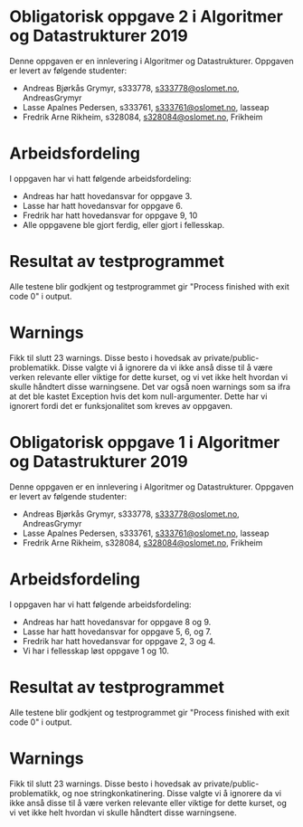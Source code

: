 # Obligatorisk oppgave 2 i Algoritmer og Datastrukturer 2019

Denne oppgaven er en innlevering i Algoritmer og Datastrukturer. 
Oppgaven er levert av følgende studenter:
* Andreas Bjørkås Grymyr, s333778, s333778@oslomet.no, AndreasGrymyr
* Lasse Apalnes Pedersen, s333761, s333761@oslomet.no, lasseap
* Fredrik Arne Rikheim, s328084, s328084@oslomet.no, Frikheim

# Arbeidsfordeling

I oppgaven har vi hatt følgende arbeidsfordeling:
* Andreas har hatt hovedansvar for oppgave 3. 
* Lasse har hatt hovedansvar for oppgave 6. 
* Fredrik har hatt hovedansvar for oppgave 9, 10 
* Alle oppgavene ble gjort ferdig, eller gjort i fellesskap. 

# Resultat av testprogrammet

Alle testene blir godkjent og testprogrammet gir "Process finished with exit code 0" i output.

# Warnings

Fikk til slutt 23 warnings. Disse besto i hovedsak av private/public-problematikk. Disse valgte vi å ignorere
da vi ikke anså disse til å være verken relevante eller viktige for dette kurset, og vi vet ikke helt hvordan vi skulle håndtert disse
warningsene. Det var også noen warnings som sa ifra at det ble kastet Exception hvis det kom null-argumenter. Dette har vi ignorert fordi det er funksjonalitet som kreves av oppgaven. 



# Obligatorisk oppgave 1 i Algoritmer og Datastrukturer 2019

Denne oppgaven er en innlevering i Algoritmer og Datastrukturer. 
Oppgaven er levert av følgende studenter:
* Andreas Bjørkås Grymyr, s333778, s333778@oslomet.no, AndreasGrymyr
* Lasse Apalnes Pedersen, s333761, s333761@oslomet.no, lasseap
* Fredrik Arne Rikheim, s328084, s328084@oslomet.no, Frikheim

# Arbeidsfordeling

I oppgaven har vi hatt følgende arbeidsfordeling:
* Andreas har hatt hovedansvar for oppgave 8 og 9. 
* Lasse har hatt hovedansvar for oppgave 5, 6, og 7. 
* Fredrik har hatt hovedansvar for oppgave 2, 3 og 4. 
* Vi har i fellesskap løst oppgave 1 og 10. 

# Resultat av testprogrammet

Alle testene blir godkjent og testprogrammet gir "Process finished with exit code 0" i output.

# Warnings

Fikk til slutt 23 warnings. Disse besto i hovedsak av private/public-problematikk, og noe stringkonkatinering. Disse valgte vi å ignorere
da vi ikke anså disse til å være verken relevante eller viktige for dette kurset, og vi vet ikke helt hvordan vi skulle håndtert disse
warningsene. 
